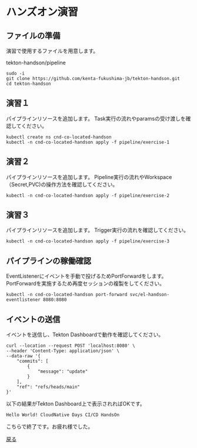 
# ハンズオン演習

## ファイルの準備
演習で使用するファイルを用意します。

tekton-handson/pipeline


```
sudo -i
git clone https://github.com/kenta-fukushima-jb/tekton-handson.git
cd tekton-handson
```
## 演習１
パイプラインリソースを追加します。
Task実行の流れやparamsの受け渡しを確認してください。
```
kubectl create ns cnd-co-located-handson
kubectl -n cnd-co-located-handson apply -f pipeline/exercise-1
```


## 演習２
パイプラインリソースを追加します。
Pipeline実行の流れやWorkspace（Secret,PVC)の操作方法を確認してください。
```
kubectl -n cnd-co-located-handson apply -f pipeline/exercise-2
```

## 演習３
パイプラインリソースを追加します。
Trigger実行の流れを確認してください。
```
kubectl -n cnd-co-located-handson apply -f pipeline/exercise-3
```

## パイプラインの稼働確認
EventListenerにイベントを手動で投げるためPortForwardをします。
PortForwardを実施するため再度セッションの複製をしてください。
```
kubectl -n cnd-co-located-handson port-forward svc/el-handson-eventlistener 8080:8080
```

## イベントの送信

イベントを送信し、Tekton Dashboardで動作を確認してください。
```
curl --location --request POST 'localhost:8080' \
--header 'Content-Type: application/json' \
--data-raw '{
    "commits": [
        {
            "message": "update"
        }
    ],
    "ref": "refs/heads/main"
}'
```

以下の結果がTekton Dashboard上で表示されればOKです。
```
Hello World! CloudNative Days CI/CD HandsOn
```

こちらで終了です。お疲れ様でした。

[戻る](README.md)
